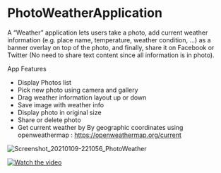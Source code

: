 # PhotoWeatherApplication

A “Weather” application lets users take a photo, add current weather information (e.g. place name, temperature, weather condition, …) as a banner overlay on top of the photo, and finally, share it on Facebook or Twitter (No need to share text content since all information is in photo).

App Features
- Display Photos list
- Pick new photo using camera and gallery
- Drag weather information layout up or down
- Save image with weather info
- Display photo in original size
- Share or delete photo
- Get current weather by By geographic coordinates using openweathermap : https://openweathermap.org/current

![Screenshot_20210109-221056_PhotoWeather](https://user-images.githubusercontent.com/25500250/104108096-9d3faf00-52ca-11eb-9928-0ab2c1d8fa43.jpg)

[![Watch the video](https://user-images.githubusercontent.com/25500250/104108096-9d3faf00-52ca-11eb-9928-0ab2c1d8fa43.jpg)](https://drive.google.com/file/d/1X3Hvr-paOGelWG0tWdxmvdP7BSlJsvwN/view?usp=sharing)

